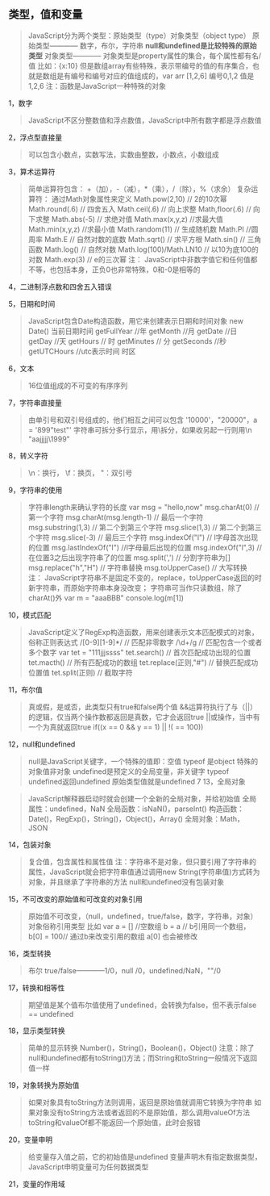 ## 类型，值和变量

> JavaScript分为两个类型：原始类型（type）对象类型（object type）
原始类型———— 数字，布尔，字符串
**null和undefined是比较特殊的原始类型**
对象类型———— 对象类型是property属性的集合，每个属性都有名/值 比如：{x:10}  但是数组array有些特殊，表示带编号的值的有序集合，也就是数组是有编号和编号对应的值组成的，var arr [1,2,6]  编号0,1,2 值是1,2,6
注：函数是JavaScript一种特殊的对象

1，数字

>JavaScript不区分整数值和浮点数值，JavaScript中所有数字都是浮点数值

2，浮点型直接量

> 可以包含小数点，实数写法，实数由整数，小数点，小数组成

3，算术运算符

> 简单运算符包含： +（加），-（减），*（乘），/（除），%（求余）
复杂运算符：
通过Math对象属性来定义
Math.pow(2,10)  // 2的10次幂
Math.round(.6) // 四舍五入
Math.ceil(.6) // 向上求整
Math,floor(.6) // 向下求整
Math.abs(-5) // 求绝对值
Math.max(x,y,z) //求最大值
Math.min(x,y,z) //求最小值
Math.random(11) // 生成随机数
Math.PI //圆周率
Math.E // 自然对数的底数
Math.sqrt() // 求平方根
Math.sin() // 三角函数
Math.log() // 自然对数
Math.log(100)/Math.LN10 // 以10为底100的对数
Math.exp(3) // e的三次幂
注：
JavaScript中非数字值它和任何值都不等，也包括本身，正负0也非常特殊，0和-0是相等的

4，二进制浮点数和四舍五入错误

5，日期和时间

> JavaScript包含Date构造函数，用它来创建表示日期和时间对象
new Date() 当前日期时间
getFullYear //年
getMonth //月
getDate //日
getDay //天
getHours // 时
getMinutes // 分
getSeconds //秒
getUTCHours //utc表示时间  时区

6，文本

> 16位值组成的不可变的有序序列

7，字符串直接量

> 由单引号和双引号组成的，他们相互之间可以包含
'10000'，"20000"，a = '899"test"'
字符串可拆分多行显示，用\拆分，如果收另起一行则用\n
"aajjjjj\1999"

8，转义字符

> \n：换行，     \f：换页，     \"：双引号

9，字符串的使用

> 字符串length来确认字符的长度
var msg = "hello,now"
msg.charAt(0) //第一个字符
msg.charAt(msg.length-1)  // 最后一个字符
msg.substring(1,3) // 第二个到第三个字符
msg.slice(1,3) // 第二个到第三个字符
msg.slice(-3) // 最后三个字符
msg.indexOf("l") // l字母首次出现的位置
msg.lastIndexOf("l") //l字母最后出现的位置
msg.indexOf("l",3) // 在位置3之后出现字符串了的位置
msg.split(',') // 分割字符串为[]
msg.replace("h","H") // 字符串替换
msg.toUpperCase() // 大写转换
注：
JavaScript字符串不是固定不变的，replace，toUpperCase返回的时新字符串，而原始字符串本身没改变；
字符串可当作只读数组，除了charAt()外  var m = "aaaBBB"  console.log(m[1])

10，模式匹配

> JavaScript定义了RegExp构造函数，用来创建表示文本匹配模式的对象，俗称正则表达式
/[0-9][1-9]*/ // 匹配非零数字
/\d+/g // 匹配包含一个或者多个数字
var tet = "111jjjssss"
tet.search() // 首次匹配成功出现的位置
tet.macth()  // 所有匹配成功的数组
tet.replace(正则,"#") // 替换匹配成功位置值
tet.split(正则) // 截取字符

11，布尔值

> 真或假，是或否，此类型只有true和false两个值
&&运算符执行了与（||）的逻辑，仅当两个操作数都返回是真数，它才会返回true
||或操作，当中有一个为真就返回true
if((x == 0 && y == 1) || !( == 100))

12，null和undefined

> null是JavaScript关键字，一个特殊的值即：空值   typeof 是object 特殊的对象值非对象
undefined是预定义的全局变量，非关键字 typeof undefined返回undefined 原始类型值就是undefined
7
13，全局对象

> JavaScript解释器启动时就会创建一个全新的全局对象，并给初始值
全局属性：undefined，NaN
全局函数：isNaN()，parseInt()
构造函数：Date()，RegExp()，String()，Object()，Array()
全局对象：Math，JSON

14，包装对象

> 复合值，包含属性和属性值
注：字符串不是对象，但只要引用了字符串的属性，JavaScript就会把字符串值通过调用new String(字符串值)方式转为对象，并且继承了字符串的方法
null和undefined没有包装对象

15，不可改变的原始值和可改变的对象引用

> 原始值不可改变，（null，undefined，true/false，数字，字符串，对象）
对象俗称引用类型 比如 var a = [] //空数组 b = a // b引用同一个数组，b[0] = 100// 通过b来改变引用的数组  a[0] 也会被修改

16，类型转换

> 布尔 true/false————1/0，null /0，undefined/NaN，""/0

17，转换和相等性

> 期望值是某个值布尔值使用了undefined，会转换为false，但不表示false == undefined

18，显示类型转换

> 简单的显示转换
Number()，String()，Boolean()，Object()
注意：除了null和undefined都有toString()方法；而String和toString一般情况下返回值一样

19，对象转换为原始值

> 如果对象具有toString方法则调用，返回是原始值就调用它转换为字符串
如果对象没有toString方法或者返回的不是原始值，那么调用valueOf方法
toString和valueOf都不能返回一个原始值，此时会报错

20，变量申明

> 给变量存入值之前，它的初始值是undefined
变量声明木有指定数据类型，JavaScript申明变量可为任何数据类型

21，变量的作用域